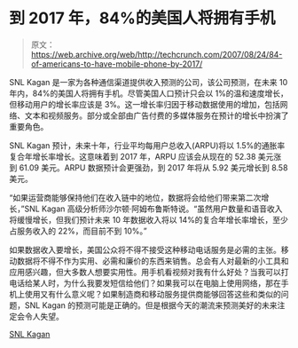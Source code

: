 # 到 2017 年，84%的美国人将拥有手机

> 原文：<https://web.archive.org/web/http://techcrunch.com/2007/08/24/84-of-americans-to-have-mobile-phone-by-2017/>

SNL Kagan 是一家为各种通信渠道提供收入预测的公司，该公司预测，在未来 10 年内，84%的美国人将拥有手机。尽管美国人口预计只会以 1%的温和速度增长，但移动用户的增长率应该是 3%。这一增长率归因于移动数据使用的增加，包括网络、文本和视频服务。部分或全部由广告付费的多媒体服务在预计的增长中扮演了重要角色。

SNL Kagan 预计，未来十年，行业平均每用户总收入(ARPU)将以 1.5%的通胀率复合年增长率增长。这意味着到 2017 年，ARPU 应该会从现在的 52.38 美元涨到 61.09 美元。ARPU 数据预计会更强劲，到 2017 年将从 5.92 美元增长到 8.58 美元。

“如果运营商能够保持他们在收入链中的地位，数据将会给他们带来第二次增长，”SNL Kagan 高级分析师沙尔顿·阿姆布鲁斯特说。“虽然用户数量和语音收入将缓慢增长，但我们预计未来 10 年数据收入将以 14%的复合年增长率增长，至少占服务收入的 22%，而目前不到 10%。”

如果数据收入要增长，美国公众将不得不接受这种移动电话服务是必需的主张。移动数据将不得不作为实用、必需和廉价的东西来销售。总会有人对最新的小工具和应用感兴趣，但大多数人想要实用性。用手机看视频对我有什么好处？当我可以打电话给某人时，为什么我要发短信给他们？如果我可以在电脑上使用网络，那在手机上使用又有什么意义呢？如果制造商和移动服务提供商能够回答这些和类似的问题，SNL Kagan 的预测可能是正确的。但是根据今天的潮流来预测美好的未来注定会令人失望。

[SNL Kagan](https://web.archive.org/web/20160422101744/http://www.snl.com/media_comm/)